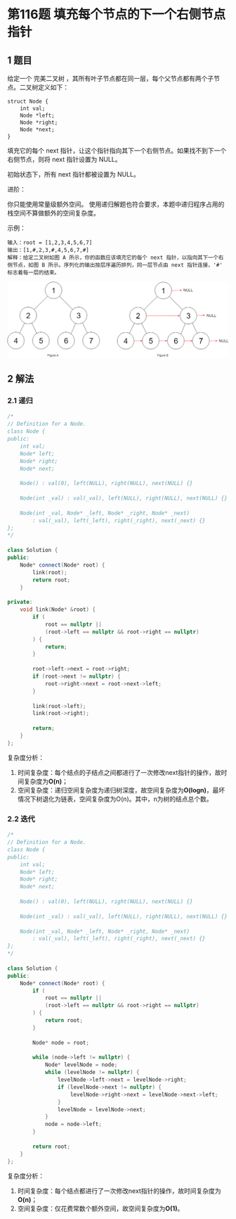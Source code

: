 # 第116题 填充每个节点的下一个右侧节点指针

## 1 题目

给定一个 完美二叉树 ，其所有叶子节点都在同一层，每个父节点都有两个子节点。二叉树定义如下：

```
struct Node {
	int val;
	Node *left;
	Node *right;
	Node *next;
}
```


填充它的每个 next 指针，让这个指针指向其下一个右侧节点。如果找不到下一个右侧节点，则将 next 指针设置为 NULL。

初始状态下，所有 next 指针都被设置为 NULL。

进阶：

你只能使用常量级额外空间。
使用递归解题也符合要求，本题中递归程序占用的栈空间不算做额外的空间复杂度。


示例：

```
输入：root = [1,2,3,4,5,6,7]
输出：[1,#,2,3,#,4,5,6,7,#]
解释：给定二叉树如图 A 所示，你的函数应该填充它的每个 next 指针，以指向其下一个右侧节点，如图 B 所示。序列化的输出按层序遍历排列，同一层节点由 next 指针连接，'#' 标志着每一层的结束。
```

![116_sample](images/116_sample.png)

## 2 解法

### 2.1 递归

```c++
/*
// Definition for a Node.
class Node {
public:
    int val;
    Node* left;
    Node* right;
    Node* next;

    Node() : val(0), left(NULL), right(NULL), next(NULL) {}

    Node(int _val) : val(_val), left(NULL), right(NULL), next(NULL) {}

    Node(int _val, Node* _left, Node* _right, Node* _next)
        : val(_val), left(_left), right(_right), next(_next) {}
};
*/

class Solution {
public:
    Node* connect(Node* root) {
        link(root);
        return root;
    }

private:
    void link(Node* &root) {
        if (
            root == nullptr || 
            (root->left == nullptr && root->right == nullptr)
        ) {
            return;
        }

        root->left->next = root->right;
        if (root->next != nullptr) {
            root->right->next = root->next->left;
        }

        link(root->left);
        link(root->right);

        return;
    }    
};
```

复杂度分析：

1. 时间复杂度：每个结点的子结点之间都进行了一次修改next指针的操作，故时间复杂度为**O(n)**；
2. 空间复杂度：递归空间复杂度为递归树深度，故空间复杂度为**O(logn)**，最坏情况下树退化为链表，空间复杂度为O(n)。其中，n为树的结点总个数。

### 2.2 迭代

```c++
/*
// Definition for a Node.
class Node {
public:
    int val;
    Node* left;
    Node* right;
    Node* next;

    Node() : val(0), left(NULL), right(NULL), next(NULL) {}

    Node(int _val) : val(_val), left(NULL), right(NULL), next(NULL) {}

    Node(int _val, Node* _left, Node* _right, Node* _next)
        : val(_val), left(_left), right(_right), next(_next) {}
};
*/

class Solution {
public:
    Node* connect(Node* root) {
        if (
            root == nullptr ||
            (root->left == nullptr && root->right == nullptr)
        ) {
            return root;
        }

        Node* node = root;

        while (node->left != nullptr) {
            Node* levelNode = node;
            while (levelNode != nullptr) {
                levelNode->left->next = levelNode->right;
                if (levelNode->next != nullptr) {
                    levelNode->right->next = levelNode->next->left;
                }
                levelNode = levelNode->next;
            }
            node = node->left;
        }

        return root;
    }
};
```

复杂度分析：

1. 时间复杂度：每个结点都进行了一次修改next指针的操作，故时间复杂度为**O(n)**；
2. 空间复杂度：仅花费常数个额外空间，故空间复杂度为**O(1)**。